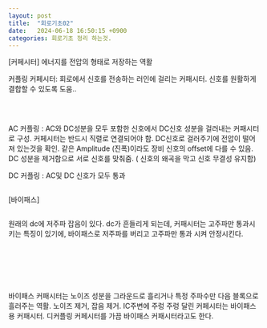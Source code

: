 ```yaml
---
layout: post
title:  "회로기초02"
date:   2024-06-18 16:50:15 +0900
categories: 회로기초 정리 하는것. 
---
```


[커페시터] 에너지를 전압의 형태로 저장하는 역활
 

  커플링 커페시터: 회로에서 신호를 전송하는 러인에 걸리는 커패시터. 신호를 원활하게 결합할 수 있도록 도움..

​<div class="img_row">
	<img class="col three" src="{{ site.baseurl }}/img/post/01_pcbBasic/img_06.png
	" alt="" title="AC 커플링"/>
</div>

  AC 커플링 : AC와 DC성분을 모두 포함한 신호에서 DC신호 성분을 걸러내는 커패시터로 구성. 
    커페시터는 반드시 직렬로 연결되어야 함. DC신호로 걸러주기에 전압이 떨어져 있는것을 확인. 
   같은 Amplitude (진폭)이라도 장비 신호의 offset에 다를 수 있음.
   DC 성분을 제거함으로 서로 신호를 맞춰줌. ( 신호의 왜곡을 막고 신호 무결성 유지함) 
  


  DC 커플링 : AC및 DC 신호가 모두 통과 
​<div class="img_row">
	<img class="col three" src="{{ site.baseurl }}/img/post/01_pcbBasic/img_07.jpg
	" alt="" title="AC 커플링"/>
</div>



[바이패스]
​<div class="img_row">
	<img class="col three" src="{{ site.baseurl }}/img/post/01_pcbBasic/img_07.png
	" alt="" title="커페시터"/>
</div>

원래의 dc에 저주파 잡음이 있다. dc가 흔들리게 되는데, 커패시터는 고주파만 통과시키는 특징이 있기에, 바이패스로 저주파를 버리고
고주파만 통과 시켜 안정시킨다. 

​<div class="img_row">
	<img class="col three" src="{{ site.baseurl }}/img/post/01_pcbBasic/img_08.jpg
	" alt="" title="바이패스"/>
</div>

​<div class="img_row">
	<img class="col three" src="{{ site.baseurl }}/img/post/01_pcbBasic/img_09.jpg
	" alt="" title="바이패스"/>
</div>


바이패스 커패시터는 노이즈 성분을 그라운드로 흘리거나 특정 주파수만 다음 블록으로 흘러주는 역활. 노이즈 제거, 잡음 제거. 
IC주변에 주렁 주렁 달린 커페시터는 바이패스용 커패시터. 
디커플링 커페시터를 가끔 바이패스 커패시터라고도 한다. 


